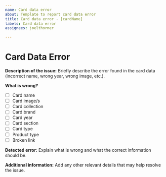```yaml
---
name: Card data error
about: Template to report card data error
title: Card data error - [cardName]
labels: Card data error
assignees: joelthorner

---
```


# Card Data Error

**Description of the issue:**
Briefly describe the error found in the card data (incorrect name, wrong year, wrong image, etc.).

**What is wrong?**
- [ ] Card name
- [ ] Card image/s
- [ ] Card collection
- [ ] Card brand
- [ ] Card year
- [ ] Card section
- [ ] Card type
- [ ] Product type
- [ ] Broken link

**Detected error:**
Explain what is wrong and what the correct information should be.

**Additional information:**
Add any other relevant details that may help resolve the issue.
